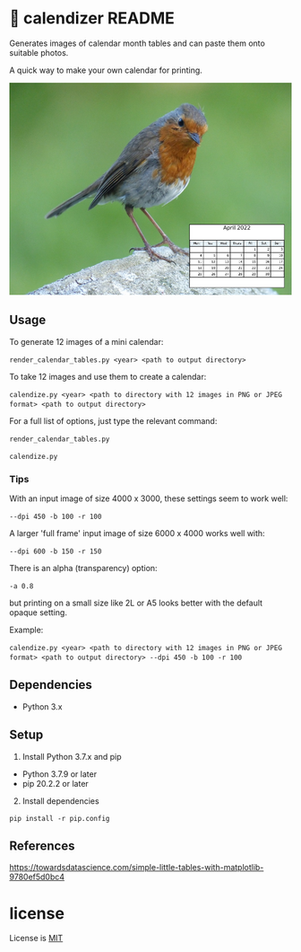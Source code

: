 # :calendar: calendizer README

Generates images of calendar month tables and can paste them onto suitable photos.

A quick way to make your own calendar for printing.

![Robin in April](exampleImages/2022-04-April--P1180988-robin.small.jpg "A robin in April")

## Usage

To generate 12 images of a mini calendar:

`render_calendar_tables.py <year> <path to output directory>`

To take 12 images and use them to create a calendar:

`calendize.py <year> <path to directory with 12 images in PNG or JPEG format> <path to output directory>`

For a full list of options, just type the relevant command:

`render_calendar_tables.py`

`calendize.py`

### Tips

With an input image of size 4000 x 3000, these settings seem to work well:

`--dpi 450 -b 100 -r 100`

A larger 'full frame' input image of size 6000 x 4000 works well with:

`--dpi 600 -b 150 -r 150`

There is an alpha (transparency) option:

`-a 0.8`

but printing on a small size like 2L or A5 looks better with the default opaque setting.

Example:

`calendize.py <year> <path to directory with 12 images in PNG or JPEG format> <path to output directory> --dpi 450 -b 100 -r 100`

## Dependencies

- Python 3.x

## Setup

1. Install Python 3.7.x and pip

- Python 3.7.9 or later
- pip 20.2.2 or later

2. Install dependencies

```
pip install -r pip.config
```

## References

https://towardsdatascience.com/simple-little-tables-with-matplotlib-9780ef5d0bc4

# license

License is [MIT](./LICENSE)
